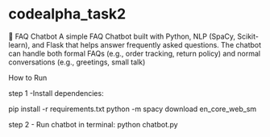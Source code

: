 # codealpha_task2
🤖 FAQ Chatbot  A simple FAQ Chatbot built with Python, NLP (SpaCy, Scikit-learn), and Flask that helps answer frequently asked questions. The chatbot can handle both formal FAQs (e.g., order tracking, return policy) and normal conversations (e.g., greetings, small talk)

How to Run

step 1 -Install dependencies:

pip install -r requirements.txt
python -m spacy download en_core_web_sm

step 2 - Run chatbot in terminal:
python chatbot.py

